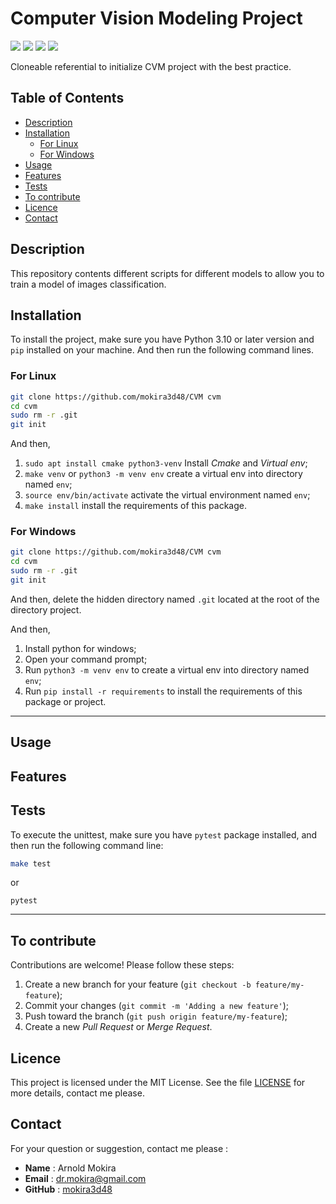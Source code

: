 # Computer Vision Modeling Project
![](https://img.shields.io/badge/Python-3.10-blue)
![](https://img.shields.io/badge/LICENSE-MIT-%2300557f)
![](https://img.shields.io/badge/lastest-2025--03--29-green)
![](https://img.shields.io/badge/contact-dr.mokira%40gmail.com-blueviolet)

Cloneable referential to initialize CVM project with the best practice.

## Table of Contents
- [Description](#description)
- [Installation](#installation)
  - [For Linux](#for-linux)
  - [For Windows](#for-windows)
- [Usage](#uage)
- [Features](#features)
- [Tests](#tests)
- [To contribute](#to-contribute)
- [Licence](#licence)
- [Contact](#contact)


## Description

This repository contents different scripts for different models to allow you
to train a model of images classification.

## Installation

To install the project, make sure you have Python 3.10 or later version
and `pip` installed on your machine. And then run the following command lines.

### For Linux

```bash
git clone https://github.com/mokira3d48/CVM cvm
cd cvm
sudo rm -r .git
git init
```

And then,

1. `sudo apt install cmake python3-venv` Install *Cmake* and *Virtual env*;
2. `make venv` or `python3 -m venv env` create a virtual env into directory
named `env`;
3. `source env/bin/activate` activate the virtual environment named `env`;
4. `make install` install the requirements of this package.

### For Windows

```bash
git clone https://github.com/mokira3d48/CVM cvm
cd cvm
sudo rm -r .git
git init
```

And then, delete the hidden directory named `.git` located at the root
of the directory project.

And then,

1. Install python for windows;
2. Open your command prompt;
3. Run `python3 -m venv env` to create a virtual env into directory
named `env`;
4. Run `pip install -r requirements` to install the requirements
of this package or project.


---

## Usage


## Features



## Tests

To execute the unittest, make sure you have `pytest` package installed,
and then run the following command line:

```bash
make test 
```
or

```shell
pytest
```

---

## To contribute

Contributions are welcome! Please follow these steps:

1. Create a new branch for your feature (`git checkout -b feature/my-feature`);
2. Commit your changes (`git commit -m 'Adding a new feature'`);
3. Push toward the branch (`git push origin feature/my-feature`);
4. Create a new *Pull Request* or *Merge Request*.

## Licence

This project is licensed under the MIT License. See the file [LICENSE](LICENSE)
for more details, contact me please.

## Contact

For your question or suggestion, contact me please :

- **Name** : Arnold Mokira
- **Email** : dr.mokira@gmail.com
- **GitHub** : [mokira3d48](https://github.com/mokira3d48)

